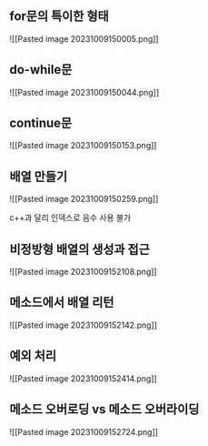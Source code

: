 ## for문의 특이한 형태
![[Pasted image 20231009150005.png]]
## do-while문
![[Pasted image 20231009150044.png]]
## continue문
![[Pasted image 20231009150153.png]]
## 배열 만들기
![[Pasted image 20231009150259.png]]

c++과 달리 인덱스로 음수 사용 불가
## 비정방형 배열의 생성과 접근
![[Pasted image 20231009152108.png]]
## 메소드에서 배열 리턴
![[Pasted image 20231009152142.png]]
## 예외 처리
![[Pasted image 20231009152414.png]]
## 메소드 오버로딩 vs 메소드 오버라이딩
![[Pasted image 20231009152724.png]]





